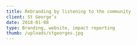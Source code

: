 ```yaml
---
title: Rebranding by listening to the community
client: St George’s
date: 2018-01-08
type: Branding, website, impact reporting
thumb: /uploads/stgeorges.jpg
---
```

